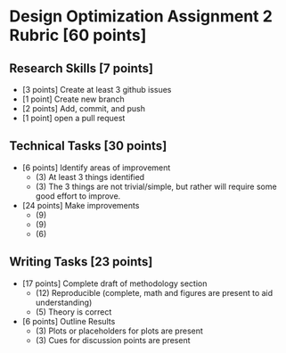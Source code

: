 # Design Optimization Assignment 2 Rubric [60 points]

## Research Skills [7 points]

- [3 points] Create at least 3 github issues
- [1 point] Create new branch
- [2 points] Add, commit, and push
- [1 point] open a pull request

## Technical Tasks [30 points]

- [6 points] Identify areas of improvement
  - (3) At least 3 things identified
  - (3) The 3 things are not trivial/simple, but rather will require some good effort to improve.
- [24 points] Make improvements
  - (9)
  - (9)
  - (6)

## Writing Tasks [23 points]

- [17 points] Complete draft of methodology section
  - (12) Reproducible (complete, math and figures are present to aid understanding)
  - (5) Theory is correct
- [6 points] Outline Results
  - (3) Plots or placeholders for plots are present
  - (3) Cues for discussion points are present

